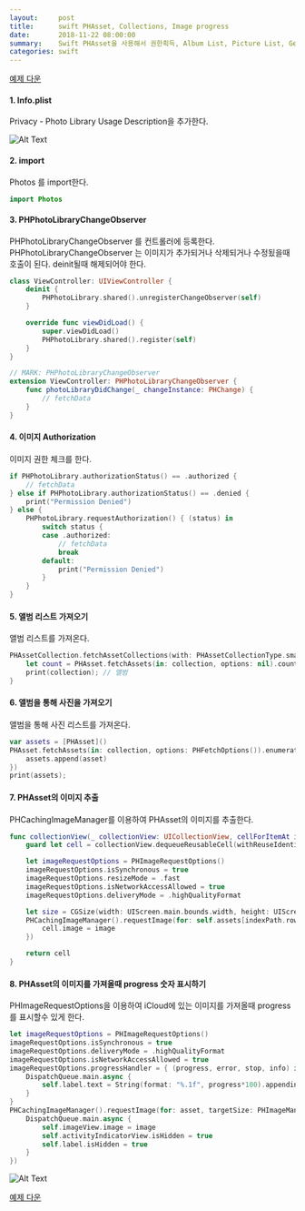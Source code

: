 ```yaml
---
layout:     post
title:      swift PHAsset, Collections, Image progress
date:       2018-11-22 08:00:00
summary:    Swift PHAsset을 사용해서 권한획득, Album List, Picture List, Get Image, iCloud Download Progress 확인하기
categories: swift
---
```


[예제 다운](/tec/images/2018/11/imageAsset/SimpleImagePicker.zip)

#### 1. Info.plist

Privacy - Photo Library Usage Description을 추가한다.

![Alt Text](/tec/images/2018/11/imageAsset/info.png)


#### 2. import

Photos 를 import한다.

```swift
import Photos
```

#### 3. PHPhotoLibraryChangeObserver

PHPhotoLibraryChangeObserver 를 컨트롤러에 등록한다.
PHPhotoLibraryChangeObserver 는 이미지가 추가되거나 삭제되거나 수정됬을때 호출이 된다.
deinit될때 해제되어야 한다.

```swift
class ViewController: UIViewController {
    deinit {
        PHPhotoLibrary.shared().unregisterChangeObserver(self)
    }

    override func viewDidLoad() {
        super.viewDidLoad()
        PHPhotoLibrary.shared().register(self)
    }  
}

// MARK: PHPhotoLibraryChangeObserver
extension ViewController: PHPhotoLibraryChangeObserver {
    func photoLibraryDidChange(_ changeInstance: PHChange) {
        // fetchData
    }
}
```

#### 4. 이미지 Authorization

이미지 권한 체크를 한다.

```swift
if PHPhotoLibrary.authorizationStatus() == .authorized {
    // fetchData
} else if PHPhotoLibrary.authorizationStatus() == .denied {
    print("Permission Denied")
} else {
    PHPhotoLibrary.requestAuthorization() { (status) in
        switch status {
        case .authorized:
            // fetchData
            break
        default:
            print("Permission Denied")
        }
    }
}
```

#### 5. 앨범 리스트 가져오기

앨범 리스트를 가져온다.


```swift
PHAssetCollection.fetchAssetCollections(with: PHAssetCollectionType.smartAlbum, subtype: PHAssetCollectionSubtype.any, options: PHFetchOptions()).enumerateObjects { (collection, _, _) in
    let count = PHAsset.fetchAssets(in: collection, options: nil).count // 앨범안의 사진 갯수
    print(collection); // 앨범
}
```

#### 6. 앨범을 통해 사진을 가져오기

앨범을 통해 사진 리스트를 가져온다.

```swift
var assets = [PHAsset]()
PHAsset.fetchAssets(in: collection, options: PHFetchOptions()).enumerateObjects({ (asset, _, _) in
    assets.append(asset)
})
print(assets);
```

#### 7. PHAsset의 이미지 추출

PHCachingImageManager를 이용하여 PHAsset의 이미지를 추출한다.

```swift
func collectionView(_ collectionView: UICollectionView, cellForItemAt indexPath: IndexPath) -> UICollectionViewCell {
    guard let cell = collectionView.dequeueReusableCell(withReuseIdentifier: PictureCell.identifier, for: indexPath) as? PictureCell else { fatalError() }

    let imageRequestOptions = PHImageRequestOptions()
    imageRequestOptions.isSynchronous = true
    imageRequestOptions.resizeMode = .fast
    imageRequestOptions.isNetworkAccessAllowed = true
    imageRequestOptions.deliveryMode = .highQualityFormat

    let size = CGSize(width: UIScreen.main.bounds.width, height: UIScreen.main.bounds.width)
    PHCachingImageManager().requestImage(for: self.assets[indexPath.row], targetSize: size, contentMode: .aspectFit, options: imageRequestOptions, resultHandler: { (image, _) in
        cell.image = image
    })

    return cell
}
```

#### 8. PHAsset의 이미지를 가져올때 progress 숫자 표시하기

PHImageRequestOptions을 이용하여 iCloud에 있는 이미지를 가져올때 progress를 표시할수 있게 한다.

```swift
let imageRequestOptions = PHImageRequestOptions()
imageRequestOptions.isSynchronous = true
imageRequestOptions.deliveryMode = .highQualityFormat
imageRequestOptions.isNetworkAccessAllowed = true
imageRequestOptions.progressHandler = { (progress, error, stop, info) in
    DispatchQueue.main.async {
        self.label.text = String(format: "%.1f", progress*100).appending("%")
    }
}
PHCachingImageManager().requestImage(for: asset, targetSize: PHImageManagerMaximumSize, contentMode: .aspectFit, options: imageRequestOptions, resultHandler: { (image, _) in
    DispatchQueue.main.async {
        self.imageView.image = image
        self.activityIndicatorView.isHidden = true
        self.label.isHidden = true
    }
})
```

![Alt Text](/tec/images/2018/11/imageAsset/progress.png)


[예제 다운](/tec/images/2018/11/imageAsset/SimpleImagePicker.zip)
